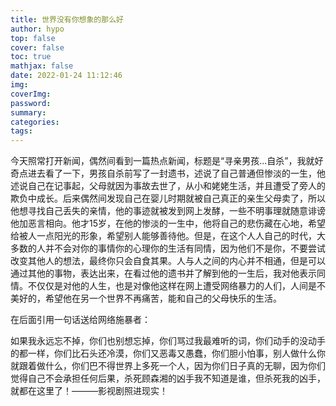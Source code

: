 ```yaml
---
title: 世界没有你想象的那么好
author: hypo
top: false
cover: false
toc: true
mathjax: false
date: 2022-01-24 11:12:46
img:
coverImg:
password:
summary:
categories:
tags:
---
```

今天照常打开新闻，偶然间看到一篇热点新闻，标题是“寻亲男孩...自杀”，我就好奇点进去看了一下，男孩自杀前写了一封遗书，述说了自己普通但惨淡的一生，他述说自己在记事起，父母就因为事故去世了，从小和姥姥生活，并且遭受了旁人的欺负中成长。后来偶然间发现自己在婴儿时期就被自己真正的亲生父母卖了，所以他想寻找自己丢失的亲情，他的事迹就被发到网上发酵，一些不明事理就随意诽谤他加恶言相向。他才15岁，在他的惨淡的一生中，他将自己的悲伤藏在心地，希望给被人一点阳光的形象，希望别人能够善待他。但是，在这个人人自己的时代，大多数的人并不会对你的事情你的心理你的生活有同情，因为他们不是你，不要尝试改变其他人的想法，最终你只会自食其果。人与人之间的内心并不相通，但是可以通过其他的事物，表达出来，在看过他的遗书并了解到他的一生后，我对他表示同情。不仅仅是对他的人生，也是对像他这样在网上遭受网络暴力的人们，人间是不美好的，希望他在另一个世界不再痛苦，能和自己的父母快乐的生活。

在后面引用一句话送给网络施暴者：

如果我永远忘不掉，你们也别想忘掉，你们骂过我最难听的词，你们动手的没动手的都一样，你们比石头还冷漠，你们又恶毒又愚蠢，你们胆小怕事，别人做什么你就跟着做什么，你们巴不得世界上多死一个人，因为你们日子真的无聊，因为你们觉得自己不会承担任何后果，杀死顾森湘的凶手我不知道是谁，但杀死我的凶手，就都在这里了！———影视剧照进现实！